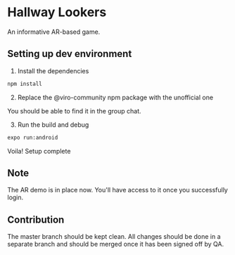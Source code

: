# Hallway Lookers

An informative AR-based game.

## Setting up dev environment

1. Install the dependencies

```bash
npm install
```

2. Replace the @viro-community npm package with the unofficial one

You should be able to find it in the group chat.

3. Run the build and debug

```bash
expo run:android
```

Voila! Setup complete

## Note

The AR demo is in place now. You'll have access to it once you successfully login.

## Contribution

The master branch should be kept clean. All changes should be done in a separate branch and should be merged once it has been signed off by QA.
